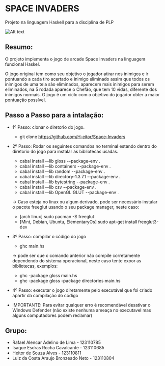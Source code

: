 # SPACE INVADERS
Projeto na linguagem Haskell para a disciplina de PLP

![Alt text](https://res.cloudinary.com/cook-becker/image/fetch/q_auto:best,f_auto,w_1920,g_center/https://candb.com/site/candb/images/artwork/MarqueeHome.jpg "title image")

## Resumo:
  O projeto implementa o jogo de arcade Space Invaders na linguagem funcional Haskel.
  
  O jogo original tem como seu objetivo o jogador atirar nos inimigos e ir pontuando a cada tiro acertado e inimigo eliminado    assim que todos os inimigos de uma tela são eliminados, aparecem mais inimigos para serem eliminados, na 5 rodada
  aparece o Chefão, que tem 10 vidas, diferente dos inimigos normais. O jogo é um ciclo com o objetivo do jogador obter a maior   pontuação possível.


## Passo a Passo para a intalação:

- 1º Passo: clonar o diretorio do jogo.
  - git clone https://github.com/H-eitor/Space-Invaders

- 2º Passo: Rodar os seguintes comandos no terminal estando dentro do diretorio do jogo para instalar as bibliotecas usadas.
  - cabal install --lib gloss --package-env .
  - cabal install --lib containers --package-env .
  - cabal install --lib random --package-env .
  - cabal install --lib directory-1.3.7.1 --package-env .
  - cabal install --lib bytestring --package-env .
  - cabal install --lib csv --package-env .
  - cabal install --lib OpenGL GLUT --package-env .

  -> Caso esteja no linux ou algum derivado, pode ser necessário instalar o pacote freeglut usando o seu package manager, neste caso:
     - [arch linux] sudo pacman -S freeglut 
     - [Mint, Debian, Ubuntu, ElementaryOs] sudo apt-get install freeglut3-dev

- 3º Passo: compilar o código do jogo
  - ghc main.hs

  -> pode ser que o comando anterior não compile corretamente dependendo do sistema operacional, neste caso tente expor as bibliotecas, exemplos:
    - ghc -package gloss main.hs 
    - ghc -package gloss -package directories main.hs

- 4º Passo: executar o jogo diretamente pelo executável que foi criado apartir da compilação do código

- IMPORTANTE: Para evitar qualquer erro é recomendável desativar o Windows Defender (não existe nenhuma ameaça no executavel mas alguns computadores podem reclamar)


## Grupo:
- Rafael Alencar Adelino de Lima - 123110785
- Isaque Esdras Rocha Cavalcante - 123110685
- Heitor de Souza Alves - 123110811
- Luiz da Costa Araujo Bronzeado Neto - 123110804

